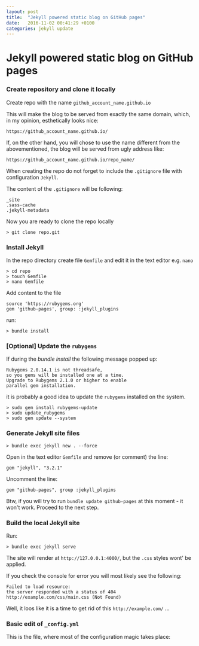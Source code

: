 ```yaml
---
layout: post
title:  "Jekyll powered static blog on GitHub pages"
date:   2016-11-02 00:41:29 +0100
categories: jekyll update
---
```



# Jekyll powered static blog on GitHub pages

### Create repository and clone it locally

Create repo with the name `github_account_name.github.io`

This will make the blog to be served from exactly the same domain, which, in my opinion, esthetically looks nice:

`https://github_account_name.github.io/`

If, on the other hand, you will chose to use the name different from the abovementioned, the blog will be served from ugly address like:

`https://github_account_name.github.io/repo_name/`

When creating the repo do not forget to include the `.gitignore` file with configuration `Jekyll`.

The content of the `.gitignore` will be following:

```
_site
.sass-cache
.jekyll-metadata
```

Now you are ready to clone the repo locally

```
> git clone repo.git
```

### Install Jekyll

In the repo directory create file `Gemfile` and edit it in the text editor e.g. `nano`

```
> cd repo
> touch Gemfile
> nano Gemfile
```

Add content to the file

```
source 'https://rubygems.org'
gem 'github-pages', group: :jekyll_plugins
```

run:

```
> bundle install
```

### [Optional] Update the `rubygems`

If during the *bundle install* the following message popped up:

```
Rubygems 2.0.14.1 is not threadsafe,
so you gems will be installed one at a time.
Upgrade to Rubygems 2.1.0 or higher to enable
parallel gem installation.
```

it is probably a good idea to update the `rubygems` installed on the system.

```
> sudo gem install rubygems-update
> sudo update_rubygems
> sudo gem update --system
```

### Generate Jekyll site files

```
> bundle exec jekyll new . --force
```

Open in the text editor `Gemfile` and remove (or comment) the line:

```
gem "jekyll", "3.2.1"
```

Uncomment the line:

```
gem "github-pages", group :jekyll_plugins
```

Btw, if you will try to run `bundle update github-pages` at this moment - it won't work. Proceed to the next step.

### Build the local Jekyll site

Run:

```
> bundle exec jekyll serve
```

The site will render at `http://127.0.0.1:4000/`, but the `.css` styles wont' be applied.

If you check the console for error you will most likely see the following:

```
Failed to load resource:
the server responded with a status of 404
http://example.com/css/main.css (Not Found)
```

Well, it loos like it is a time to get rid of this `http://example.com/` ...

### Basic edit of `_config.yml`

This is the file, where most of the configuration magic takes place:
